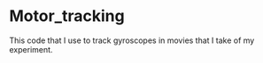 # Motor_tracking
This code that I use to track gyroscopes in movies that I take of my experiment.  
